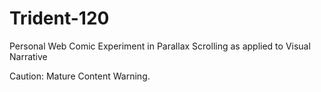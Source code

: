 Trident-120
===========

Personal Web Comic Experiment in Parallax Scrolling as applied to Visual Narrative

Caution: Mature Content Warning. 
